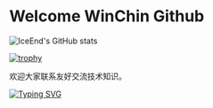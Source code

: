 # **Welcome WinChin Github**

![IceEnd's GitHub stats](https://github-immortality.vercel.app/api?username=Win-Chin)

[![trophy](https://github-profile-trophy.vercel.app/?username=Win-Chin)](https://github.com/ryo-ma/github-profile-trophy)

欢迎大家联系友好交流技术知识。

[![Typing SVG](https://readme-typing-svg.demolab.com/?lines=btw099692;26464342)](https://git.io/typing-svg)


